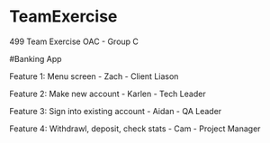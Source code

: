 # TeamExercise
499 Team Exercise OAC - Group C

#Banking App

Feature 1: Menu screen - Zach - Client Liason

Feature 2: Make new account - Karlen - Tech Leader

Feature 3: Sign into existing account - Aidan - QA Leader

Feature 4: Withdrawl, deposit, check stats - Cam - Project Manager

